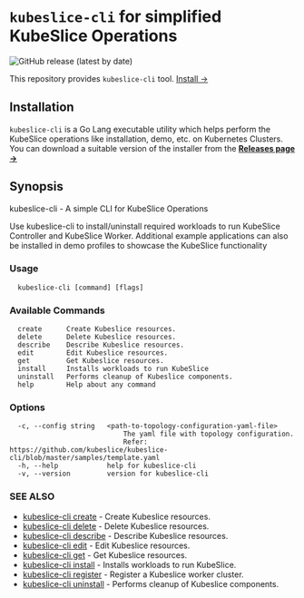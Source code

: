# `kubeslice-cli` for simplified KubeSlice Operations

![GitHub release (latest by date)](https://img.shields.io/github/v/release/kubeslice/kubeslice-cli?style=for-the-badge)

This repository provides `kubeslice-cli` tool.
[Install &rarr;](#installation)

## Installation

`kubeslice-cli` is a Go Lang executable utility which helps perform the KubeSlice operations like installation, demo, etc. 
on Kubernetes Clusters. You can download a suitable version of the installer from the [**Releases page
&rarr;**](https://github.com/kubeslice/kubeslice-cli/releases)


## Synopsis

kubeslice-cli - A simple CLI for KubeSlice Operations
    
Use kubeslice-cli to install/uninstall required workloads to run KubeSlice Controller and KubeSlice Worker.
Additional example applications can also be installed in demo profiles to showcase the
KubeSlice functionality

### Usage
```
  kubeslice-cli [command] [flags]
```

### Available Commands
```
  create      Create Kubeslice resources.
  delete      Delete Kubeslice resources.
  describe    Describe Kubeslice resources.
  edit        Edit Kubeslice resources.
  get         Get Kubeslice resources.
  install     Installs workloads to run KubeSlice
  uninstall   Performs cleanup of Kubeslice components.
  help        Help about any command

```

### Options

```
  -c, --config string   <path-to-topology-configuration-yaml-file>
                        	The yaml file with topology configuration. 
                        	Refer: https://github.com/kubeslice/kubeslice-cli/blob/master/samples/template.yaml
  -h, --help            help for kubeslice-cli
  -v, --version         version for kubeslice-cli
```

### SEE ALSO

* [kubeslice-cli create](doc/kubeslice-cli_create.md)	 - Create Kubeslice resources.
* [kubeslice-cli delete](doc/kubeslice-cli_delete.md)	 - Delete Kubeslice resources.
* [kubeslice-cli describe](doc/kubeslice-cli_describe.md)	 - Describe Kubeslice resources.
* [kubeslice-cli edit](doc/kubeslice-cli_edit.md)	 - Edit Kubeslice resources.
* [kubeslice-cli get](doc/kubeslice-cli_get.md)	 - Get Kubeslice resources.
* [kubeslice-cli install](doc/kubeslice-cli_install.md)	 - Installs workloads to run KubeSlice.
* [kubeslice-cli register](doc/kubeslice-cli_register.md)	 - Register a Kubeslice worker cluster.
* [kubeslice-cli uninstall](doc/kubeslice-cli_uninstall.md)	 - Performs cleanup of Kubeslice components.


